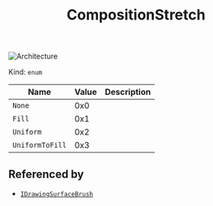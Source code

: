 ﻿---
id: CompositionStretch
title: CompositionStretch
---

![Architecture](https://img.shields.io/badge/architecture-new_only-blue)

Kind: `enum`

| Name |  Value | Description |
|--|--|--|
|`None` | 0x0  |  |
|`Fill` | 0x1  |  |
|`Uniform` | 0x2  |  |
|`UniformToFill` | 0x3  |  |

## Referenced by
- [`IDrawingSurfaceBrush`](IDrawingSurfaceBrush)

